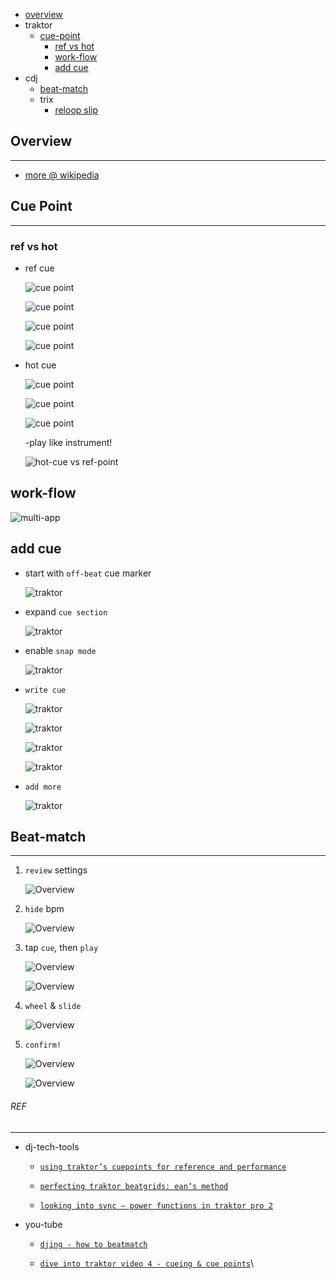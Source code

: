 * [overview](#overview)
* traktor
	* [cue-point](#cue-point)
		* [ref vs hot](#ref-hot)
		* [work-flow](#work-flow)
		* [add cue](#add-cue)
* cdj
	* [beat-match](#beat-match)
	* trix
		* [reloop slip](https://www.youtube.com/watch?v=5AsBjHVVCc0)

## Overview <a name="overview"></a>

---

* [more @ wikipedia](https://en.wikipedia.org/wiki/DJ_mix)

## Cue Point <a name="cue-point"></a>

---

### ref vs hot <a name="ref-hot"></a>

* ref cue

	![cue point](_asset/img/63.png)

	![cue point](_asset/img/78.png)

	![cue point](_asset/img/79.png)

	![cue point](_asset/img/62.png)

* hot cue

	![cue point](_asset/img/64.png)

	![cue point](_asset/img/80.png)

	![cue point](_asset/img/81.png)

	-play like instrument!

	![hot-cue vs ref-point](_asset/img/67.png)

## work-flow <a name="work-flow"></a>

![multi-app](_asset/img/12.png)

## add cue <a name="add-cue"></a>

* start with `off-beat` cue marker

	![traktor](_asset/img/31.png)

* expand `cue section`

	![traktor](_asset/img/32.png)

* enable `snap mode`

	![traktor](_asset/img/47.png)

* `write cue`

	![traktor](_asset/img/40.png)

	![traktor](_asset/img/37.png)

	![traktor](_asset/img/33.png)

	![traktor](_asset/img/53.png)

* `add more`

	![traktor](_asset/img/58.png)

## Beat-match <a name="beat-match"></a>

---

1. `review` settings

	![Overview](_asset/img/05.png)

2. `hide` bpm

	![Overview](_asset/img/06.png)

3. tap `cue`, then `play`

	![Overview](_asset/img/01.png)

	![Overview](_asset/img/61.png)

4. `wheel` & `slide`

	![Overview](_asset/img/08.png)

5. `confirm!`

	![Overview](_asset/img/11.png)

	![Overview](_asset/img/10.png)

###### REF

---

* dj-tech-tools

	* [`using traktor’s cuepoints for reference and performance`](https://djtechtools.com/2013/06/03/real-uses-of-real-cuepoints/)

	* [`perfecting traktor beatgrids: ean’s method`](https://djtechtools.com/2012/04/25/perfecting-traktor-beatgrids-eans-method/)

	* [`looking into sync – power functions in traktor pro 2`](https://djtechtools.com/2011/10/23/looking-into-sync-power-functions-in-traktor-2/)

* you-tube

	* [`djing - how to beatmatch`](https://www.youtube.com/watch?v=FnPPxUdbZtY)

	* [`dive into traktor video 4 - cueing & cue points`](https://www.youtube.com/watch?v=h-b96fqMsbk)\